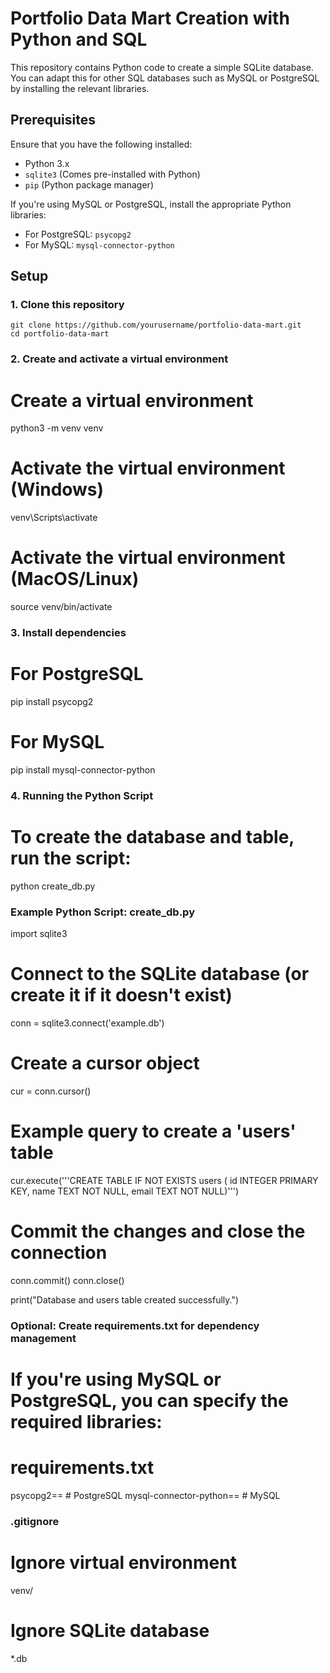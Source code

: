 # Portfolio Data Mart Creation with Python and SQL

This repository contains Python code to create a simple SQLite database. You can adapt this for other SQL databases such as MySQL or PostgreSQL by installing the relevant libraries.

## Prerequisites

Ensure that you have the following installed:

- Python 3.x
- `sqlite3` (Comes pre-installed with Python)
- `pip` (Python package manager)

If you're using MySQL or PostgreSQL, install the appropriate Python libraries:

- For PostgreSQL: `psycopg2`
- For MySQL: `mysql-connector-python`

## Setup

### 1. Clone this repository
```
git clone https://github.com/yourusername/portfolio-data-mart.git
cd portfolio-data-mart
```
### 2. Create and activate a virtual environment
# Create a virtual environment
python3 -m venv venv

# Activate the virtual environment (Windows)
venv\Scripts\activate

# Activate the virtual environment (MacOS/Linux)
source venv/bin/activate

### 3. Install dependencies

# For PostgreSQL
pip install psycopg2

# For MySQL
pip install mysql-connector-python

### 4. Running the Python Script
# To create the database and table, run the script:
python create_db.py

### Example Python Script: create_db.py

import sqlite3

# Connect to the SQLite database (or create it if it doesn't exist)
conn = sqlite3.connect('example.db')

# Create a cursor object
cur = conn.cursor()

# Example query to create a 'users' table
cur.execute('''CREATE TABLE IF NOT EXISTS users (
               id INTEGER PRIMARY KEY,
               name TEXT NOT NULL,
               email TEXT NOT NULL)''')

# Commit the changes and close the connection
conn.commit()
conn.close()

print("Database and users table created successfully.")

### Optional: Create requirements.txt for dependency management
# If you're using MySQL or PostgreSQL, you can specify the required libraries:
# requirements.txt

psycopg2==<version>        # PostgreSQL
mysql-connector-python==<version>  # MySQL

### .gitignore
# Ignore virtual environment
venv/

# Ignore SQLite database
*.db
